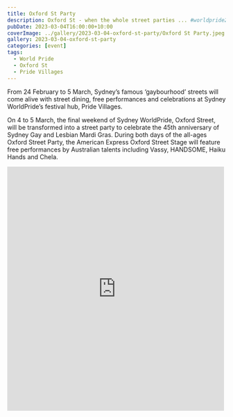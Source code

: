 ```yaml
---
title: Oxford St Party
description: Oxford St - when the whole street parties ... #worldpride2023
pubDate: 2023-03-04T16:00:00+10:00
coverImage: ../gallery/2023-03-04-oxford-st-party/Oxford St Party.jpeg
gallery: 2023-03-04-oxford-st-party
categories: [event]
tags:
  - World Pride
  - Oxford St
  - Pride Villages
---
```


From 24 February to 5 March, Sydney’s famous ‘gaybourhood’ streets will come alive with street dining, free performances and celebrations at Sydney WorldPride’s festival hub, Pride Villages.

On 4 to 5 March, the final weekend of Sydney WorldPride, Oxford Street, will be transformed into a street party to celebrate the 45th anniversary of Sydney Gay and Lesbian Mardi Gras. During both days of the all-ages Oxford Street Party, the American Express Oxford Street Stage will feature free performances by Australian talents including Vassy, HANDSOME, Haiku Hands and Chela.

<iframe src="https://www.facebook.com/plugins/post.php?href=https%3A%2F%2Fwww.facebook.com%2Fchris1.tham%2Fposts%2Fpfbid02PC9vBHg6wT1REQ3nZiYV2b1AgHU3DVCC6vBmMEdJDGEsmekU6ZBPc63nNiMWQ5yjl&show_text=true&width=500" width="500" height="562" style="border:none;overflow:hidden" scrolling="no" frameborder="0" allowfullscreen="true" allow="autoplay; clipboard-write; encrypted-media; picture-in-picture; web-share"></iframe>

